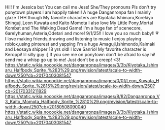 Hi!! I'm Jessica but You can call me Jess!
She/They pronouns 
Pls don't try ponytown players I am happily taken!!
A huge Danganronpa fan I mainly glaze THH though
My favorite characters are Kiyotaka Ishimaru,Korekiyo Shinguji,Leon Kuwata and Kaito Momota
I also love My Little Pony,Mortal Kombat and The Walking Dead Game!
I'm a huge fan of scenecore, 6arelyhuman,Asteria,Odetari and more!
9/1/25!! I love you so much baby!! 💗
I love making friends,drawing and listening to music
I enjoy playing roblox,using pinterest and yapping
I'm a huge Amaguji,Ishimondo,Kaimaki and Leosaya shipper
18 yrs old!
I love Sanrio! My favorite character is Keroppi! lil silly guy :]
If you see me on ponytown don't be afraid to say hi! send me a whisp go up to me! Just don't be a creep! <3!
https://static.wikia.nocookie.net/danganronpa/images/3/3b/Kiyotaka_Ishimaru_Halfbody_Sprite_%283%29.png/revision/latest/scale-to-width-down/250?cb=20170403081547
https://static.wikia.nocookie.net/danganronpa/images/0/0f/Leon_Kuwata_Halfbody_Sprite_%2815%29.png/revision/latest/scale-to-width-down/250?cb=20170331211829
https://static.wikia.nocookie.net/danganronpa/images/8/82/Danganronpa_V3_Kaito_Momota_Halfbody_Sprite_%2810%29.png/revision/latest/scale-to-width-down/250?cb=20180508090040
https://static.wikia.nocookie.net/danganronpa/images/3/3b/Kiyotaka_Ishimaru_Halfbody_Sprite_%283%29.png/revision/latest/scale-to-width-down/250?cb=20170403081547
